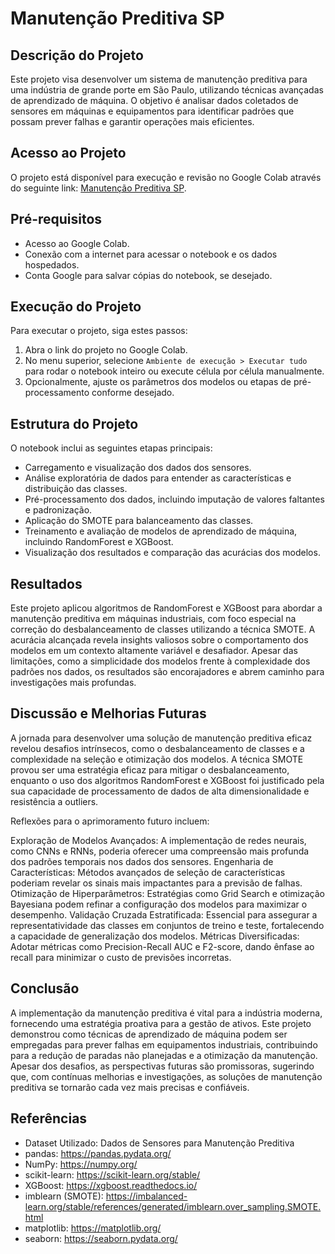 # Manutenção Preditiva SP

## Descrição do Projeto
Este projeto visa desenvolver um sistema de manutenção preditiva para uma indústria de grande porte em São Paulo, utilizando técnicas avançadas de aprendizado de máquina. O objetivo é analisar dados coletados de sensores em máquinas e equipamentos para identificar padrões que possam prever falhas e garantir operações mais eficientes.

## Acesso ao Projeto
O projeto está disponível para execução e revisão no Google Colab através do seguinte link: [Manutenção Preditiva SP](https://colab.research.google.com/drive/12lJStyRKGnek61UaBCsd73qCxNtkBXi6?usp=sharing).

## Pré-requisitos
- Acesso ao Google Colab.
- Conexão com a internet para acessar o notebook e os dados hospedados.
- Conta Google para salvar cópias do notebook, se desejado.

## Execução do Projeto
Para executar o projeto, siga estes passos:
1. Abra o link do projeto no Google Colab.
2. No menu superior, selecione `Ambiente de execução > Executar tudo` para rodar o notebook inteiro ou execute célula por célula manualmente.
3. Opcionalmente, ajuste os parâmetros dos modelos ou etapas de pré-processamento conforme desejado.

## Estrutura do Projeto
O notebook inclui as seguintes etapas principais:
- Carregamento e visualização dos dados dos sensores.
- Análise exploratória de dados para entender as características e distribuição das classes.
- Pré-processamento dos dados, incluindo imputação de valores faltantes e padronização.
- Aplicação do SMOTE para balanceamento das classes.
- Treinamento e avaliação de modelos de aprendizado de máquina, incluindo RandomForest e XGBoost.
- Visualização dos resultados e comparação das acurácias dos modelos.

## Resultados
Este projeto aplicou algoritmos de RandomForest e XGBoost para abordar a manutenção preditiva em máquinas industriais, com foco especial na correção do desbalanceamento de classes utilizando a técnica SMOTE. A acurácia alcançada revela insights valiosos sobre o comportamento dos modelos em um contexto altamente variável e desafiador. Apesar das limitações, como a simplicidade dos modelos frente à complexidade dos padrões nos dados, os resultados são encorajadores e abrem caminho para investigações mais profundas.

## Discussão e Melhorias Futuras
A jornada para desenvolver uma solução de manutenção preditiva eficaz revelou desafios intrínsecos, como o desbalanceamento de classes e a complexidade na seleção e otimização dos modelos. A técnica SMOTE provou ser uma estratégia eficaz para mitigar o desbalanceamento, enquanto o uso dos algoritmos RandomForest e XGBoost foi justificado pela sua capacidade de processamento de dados de alta dimensionalidade e resistência a outliers.

Reflexões para o aprimoramento futuro incluem:

Exploração de Modelos Avançados: A implementação de redes neurais, como CNNs e RNNs, poderia oferecer uma compreensão mais profunda dos padrões temporais nos dados dos sensores.
Engenharia de Características: Métodos avançados de seleção de características poderiam revelar os sinais mais impactantes para a previsão de falhas.
Otimização de Hiperparâmetros: Estratégias como Grid Search e otimização Bayesiana podem refinar a configuração dos modelos para maximizar o desempenho.
Validação Cruzada Estratificada: Essencial para assegurar a representatividade das classes em conjuntos de treino e teste, fortalecendo a capacidade de generalização dos modelos.
Métricas Diversificadas: Adotar métricas como Precision-Recall AUC e F2-score, dando ênfase ao recall para minimizar o custo de previsões incorretas.

## Conclusão
A implementação da manutenção preditiva é vital para a indústria moderna, fornecendo uma estratégia proativa para a gestão de ativos. Este projeto demonstrou como técnicas de aprendizado de máquina podem ser empregadas para prever falhas em equipamentos industriais, contribuindo para a redução de paradas não planejadas e a otimização da manutenção. Apesar dos desafios, as perspectivas futuras são promissoras, sugerindo que, com contínuas melhorias e investigações, as soluções de manutenção preditiva se tornarão cada vez mais precisas e confiáveis.

## Referências
- Dataset Utilizado: Dados de Sensores para Manutenção Preditiva
- pandas: https://pandas.pydata.org/
- NumPy: https://numpy.org/
- scikit-learn: https://scikit-learn.org/stable/
- XGBoost: https://xgboost.readthedocs.io/
- imblearn (SMOTE): https://imbalanced-learn.org/stable/references/generated/imblearn.over_sampling.SMOTE.html
- matplotlib: https://matplotlib.org/
- seaborn: https://seaborn.pydata.org/

